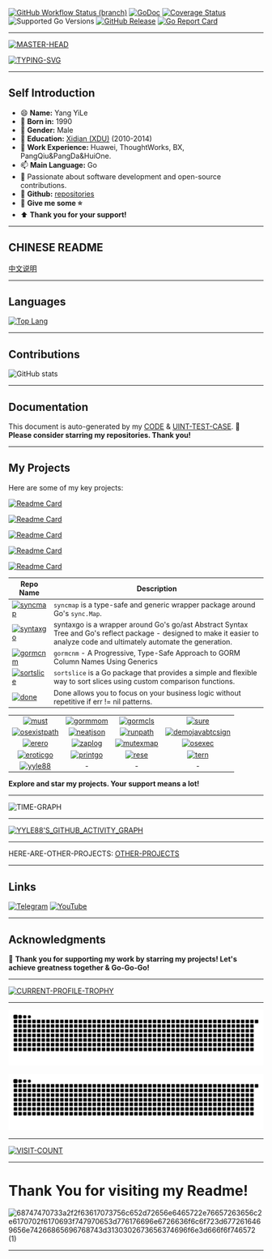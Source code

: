 [![GitHub Workflow Status (branch)](https://img.shields.io/github/actions/workflow/status/yyle88/yyle88/release.yml?branch=main&label=BUILD)](https://github.com/yyle88/yyle88/actions/workflows/release.yml?query=branch%3Amain)
[![GoDoc](https://pkg.go.dev/badge/github.com/yyle88/yyle88)](https://pkg.go.dev/github.com/yyle88/yyle88)
[![Coverage Status](https://img.shields.io/coveralls/github/yyle88/yyle88/master.svg)](https://coveralls.io/github/yyle88/yyle88?branch=main)
![Supported Go Versions](https://img.shields.io/badge/Go-1.22%2C%201.23-lightgrey.svg)
[![GitHub Release](https://img.shields.io/github/release/yyle88/yyle88.svg)](https://github.com/yyle88/yyle88/releases)
[![Go Report Card](https://goreportcard.com/badge/github.com/yyle88/yyle88)](https://goreportcard.com/report/github.com/yyle88/yyle88)

---

[![MASTER-HEAD](https://user-images.githubusercontent.com/74038190/213910845-af37a709-8995-40d6-be59-724526e3c3d7.gif)](https://judeotine.vercel.app/)

[![TYPING-SVG](https://readme-typing-svg.demolab.com?font=Fira+Code&size=33&pause=1000&color=EBE912&width=999&lines=Hi+there+%F0%9F%91%8B%2C+Welcome+to+my+Page+%F0%9F%91%8B%2C+I'm+yyle88)](https://git.io/typing-svg)

---

## Self Introduction

- 😄 **Name:** Yang YiLe
- 🔭 **Born in:** 1990
- 🌱 **Gender:** Male
- 👯 **Education:** [Xidian (XDU)](https://www.xidian.edu.cn/) (2010-2014)
- 💼 **Work Experience:** Huawei, ThoughtWorks, BX, PangQiu&PangDa&HuiOne.
- 📫 **Main Language:** Go
- 💬 Passionate about software development and open-source contributions.
- 🔗 **Github:** [repositories](https://github.com/yyle88?tab=repositories&type=public&sort=stargazers)
- 🌟 **Give me some ⭐**
- ⬆️ **Thank you for your support!**

---

## CHINESE README

[中文说明](README.zh.md)

---

## Languages

[![Top Lang](https://github-readme-stats.vercel.app/api/top-langs/?username=yyle88&hide=html)](https://github.com/anuraghazra/github-readme-stats)

---

## Contributions

![GitHub stats](https://github-readme-stats.vercel.app/api?username=yyle88&show_icons=true&theme=radical&show=reviews,prs_merged,prs_merged_percentage&hide=contribs)

---

## Documentation

This document is auto-generated by my [CODE](yyle88.go) & [UINT-TEST-CASE](yyle88_test.go). 🌟 **Please consider starring my repositories. Thank you!**

---

## My Projects

Here are some of my key projects:

[![Readme Card](https://github-readme-stats.vercel.app/api/pin/?username=yyle88&repo=gobtcsign&theme=ambient_gradient)](https://github.com/yyle88/gobtcsign)

[![Readme Card](https://github-readme-stats.vercel.app/api/pin/?username=yyle88&repo=gotrontrx&theme=aura)](https://github.com/yyle88/gotrontrx)

[![Readme Card](https://github-readme-stats.vercel.app/api/pin/?username=yyle88&repo=reggin&theme=radical)](https://github.com/yyle88/reggin)

[![Readme Card](https://github-readme-stats.vercel.app/api/pin/?username=yyle88&repo=gormcngen&theme=shadow_red)](https://github.com/yyle88/gormcngen)

[![Readme Card](https://github-readme-stats.vercel.app/api/pin/?username=yyle88&repo=formatgo&theme=solarized-dark)](https://github.com/yyle88/formatgo)


| **Repo Name** | **Description** |
|-------------------------------------------------|--------|
| [![syncmap](https://img.shields.io/badge/syncmap-%23F7931E.svg?style=flat&logoColor=white)](https://github.com/yyle88/syncmap) | `syncmap` is a type-safe and generic wrapper package around Go's `sync.Map`. |
| [![syntaxgo](https://img.shields.io/badge/syntaxgo-%2332CD32.svg?style=flat&logoColor=white)](https://github.com/yyle88/syntaxgo) | syntaxgo is a wrapper around Go's go/ast Abstract Syntax Tree and Go's reflect package - designed to make it easier to analyze code and ultimately automate the generation. |
| [![gormcnm](https://img.shields.io/badge/gormcnm-%23FF1493.svg?style=flat&logoColor=white)](https://github.com/yyle88/gormcnm) | `gormcnm` - A Progressive, Type-Safe Approach to GORM Column Names Using Generics |
| [![sortslice](https://img.shields.io/badge/sortslice-%23ADFF2F.svg?style=flat&logoColor=white)](https://github.com/yyle88/sortslice) | `sortslice` is a Go package that provides a simple and flexible way to sort slices using custom comparison functions. |
| [![done](https://img.shields.io/badge/done-%2391C4A4.svg?style=flat&logoColor=white)](https://github.com/yyle88/done) | Done allows you to focus on your business logic without repetitive if err != nil patterns. |


| | | | |
| :--: | :--: | :--: | :--: |
|[![must](https://img.shields.io/badge/must-%23FF1493.svg?style=flat&logoColor=white)](https://github.com/yyle88/must) | [![gormmom](https://img.shields.io/badge/gormmom-%238A2BE2.svg?style=flat&logoColor=white)](https://github.com/yyle88/gormmom) | [![gormcls](https://img.shields.io/badge/gormcls-%23FF4500.svg?style=flat&logoColor=white)](https://github.com/yyle88/gormcls) | [![sure](https://img.shields.io/badge/sure-%237D5E7F.svg?style=flat&logoColor=white)](https://github.com/yyle88/sure) | 
|[![osexistpath](https://img.shields.io/badge/osexistpath-%23F2D330.svg?style=flat&logoColor=white)](https://github.com/yyle88/osexistpath) | [![neatjson](https://img.shields.io/badge/neatjson-%23FF5733.svg?style=flat&logoColor=white)](https://github.com/yyle88/neatjson) | [![runpath](https://img.shields.io/badge/runpath-%23ADFF2F.svg?style=flat&logoColor=white)](https://github.com/yyle88/runpath) | [![demojavabtcsign](https://img.shields.io/badge/demojavabtcsign-%2395C59D.svg?style=flat&logoColor=white)](https://github.com/yyle88/demojavabtcsign) | 
|[![erero](https://img.shields.io/badge/erero-%233CB371.svg?style=flat&logoColor=white)](https://github.com/yyle88/erero) | [![zaplog](https://img.shields.io/badge/zaplog-%23F09F3B.svg?style=flat&logoColor=white)](https://github.com/yyle88/zaplog) | [![mutexmap](https://img.shields.io/badge/mutexmap-%23F7931E.svg?style=flat&logoColor=white)](https://github.com/yyle88/mutexmap) | [![osexec](https://img.shields.io/badge/osexec-%23DC143C.svg?style=flat&logoColor=white)](https://github.com/yyle88/osexec) | 
|[![eroticgo](https://img.shields.io/badge/eroticgo-%2391C4A4.svg?style=flat&logoColor=white)](https://github.com/yyle88/eroticgo) | [![printgo](https://img.shields.io/badge/printgo-%237D4B91.svg?style=flat&logoColor=white)](https://github.com/yyle88/printgo) | [![rese](https://img.shields.io/badge/rese-%23FF6347.svg?style=flat&logoColor=white)](https://github.com/yyle88/rese) | [![tern](https://img.shields.io/badge/tern-%23FFD700.svg?style=flat&logoColor=white)](https://github.com/yyle88/tern) | 
|[![yyle88](https://img.shields.io/badge/yyle88-%2332CD32.svg?style=flat&logoColor=white)](https://github.com/yyle88/yyle88) | - | - | - | 


**Explore and star my projects. Your support means a lot!**

---

![TIME-GRAPH](http://github-profile-summary-cards.vercel.app/api/cards/productive-time?username=yyle88&theme=radical&utcOffset=8.00)

---

[![YYLE88'S_GITHUB_ACTIVITY_GRAPH](https://github-readme-activity-graph.vercel.app/graph?username=yyle88)](https://github.com/yyle88)

---

HERE-ARE-OTHER-PROJECTS: [OTHER-PROJECTS](OTHERS.md)

---

## Links

[![Telegram](https://img.shields.io/badge/-Telegram-f5e0dc?style=for-the-badge&logo=telegram&logoColor=27A0D9)](https://t.me/yyle88)
[![YouTube](https://img.shields.io/badge/-YouTube-f2cdcd?style=for-the-badge&logo=YouTube&logoColor=FF0000)](https://www.youtube.com/@%E6%9D%A8%E4%BA%A6%E4%B9%901990/videos)

---

## Acknowledgments

🌟 **Thank you for supporting my work by starring my projects! Let's achieve greatness together & Go-Go-Go!**

---

[![CURRENT-PROFILE-TROPHY](https://github-profile-trophy.vercel.app/?username=yyle88)](https://github.com/yyle88)

---

![github contribution grid snake animation](https://raw.githubusercontent.com/yyle88/yyle88/snake/github-contribution-grid-snake-dark.svg#gh-dark-mode-only)

![github contribution grid snake animation](https://raw.githubusercontent.com/yyle88/yyle88/snake/github-contribution-grid-snake.svg#gh-light-mode-only)

---

[![VISIT-COUNT](https://visitcount.itsvg.in/api?id=yyle88&label=profile-views&pretty=true)](https://visitcount.itsvg.in)

---

# Thank You for visiting my Readme!
![68747470733a2f2f63617073756c652d72656e6465722e76657263656c2e6170702f6170693f747970653d776176696e6726636f6c6f723d6772616469656e74266865696768743d3130302673656374696f6e3d666f6f746572 (1)](https://github.com/user-attachments/assets/e599b0c5-b812-4e11-908a-2bdec8c97c5f)

---
